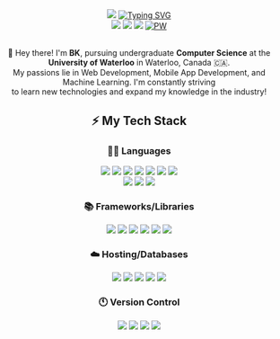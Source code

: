 <div align="center"><img src="https://capsule-render.vercel.app/api?type=waving&height=250&color=gradient&text=👋%20Hi,%20my%20name%20is%20BK&desc=I'm%20an%20aspiring%20software%20engineer.&fontSize=40&fontColor=FFFFFF&animation=fadeIn&reversal=false">
<a href="https://git.io/typing-svg"><img src="https://readme-typing-svg.demolab.com?font=Roboto&weight=700&size=15&color=07101F&background=54922E00&center=true&random=false&width=435&height=35&lines=CONNECT+WITH+ME!;%EC%A0%80%EB%A5%BC+%EC%B6%94%EA%B0%80%ED%95%B4+%EB%B3%B4%EC%84%B8%EC%9A%94!;%E5%8A%A0%E6%88%91%E7%A4%BE%E4%BA%A4%E5%AA%92%E4%BD%93%EF%BC%81" alt="Typing SVG" /></a></br>
<a href="https://www.instagram.com/kangbkk/?hl=en" target=”_blank”><img src="https://img.shields.io/badge/Instagram-%23E4405F.svg?style=for-the-badge&logo=Instagram&logoColor=white"></a>
<a href="https://www.linkedin.com/in/bkctrl/" target=”_blank”><img src="https://img.shields.io/badge/linkedin-%230077B5.svg?style=for-the-badge&logo=linkedin&logoColor=white"></a>
<a href="mailto:hb3kang@uwaterloo.ca" target=”_blank”><img src="https://img.shields.io/badge/Email-0078D4?style=for-the-badge&logo=microsoft-outlook&logoColor=white"></a>
<a href="https://bkctrl.ca" target=”_blank”><img src="https://img.shields.io/badge/personal website-000000?style=for-the-badge&logo=About.me&logoColor=white" alt="PW"></a>
</div>
<p align="center"></br>👋 Hey there! I'm <b>BK</b>, pursuing undergraduate <b>Computer Science</b> at the <b>University of Waterloo</b> in Waterloo, Canada 🇨🇦. </br>
My passions lie in Web Development, Mobile App Development, and Machine Learning. I'm constantly striving</br> to learn new
technologies and expand my knowledge in the industry!</p>


<h2 align="center">⚡ My Tech Stack</h2>
<div align="center">
<h3>🧑‍💻 Languages</h3>
<a href=""><img src="https://img.shields.io/badge/c-%2300599C.svg?style=for-the-badge&logo=c&logoColor=white"></a>
<a href=""><img src="https://img.shields.io/badge/c++-%2300599C.svg?style=for-the-badge&logo=c%2B%2B&logoColor=white"></a>
<a href=""><img src="https://img.shields.io/badge/python-3670A0?style=for-the-badge&logo=python&logoColor=ffdd54"></a> 
<a href=""><img src="https://img.shields.io/badge/kotlin-%237F52FF.svg?style=for-the-badge&logo=kotlin&logoColor=white"></a>
<a href=""><img src="https://img.shields.io/badge/java-%23ED8B00.svg?style=for-the-badge&logo=openjdk&logoColor=white"></a>
<a href=""><img src="https://img.shields.io/badge/typescript-%23007ACC.svg?style=for-the-badge&logo=typescript&logoColor=white"></a>
<a href=""><img src="https://img.shields.io/badge/javascript-%23323330.svg?style=for-the-badge&logo=javascript&logoColor=%23F7DF1E"></a></br>
<a href=""><img src="https://img.shields.io/badge/html5-%23E34F26.svg?style=for-the-badge&logo=html5&logoColor=white"></a>
<a href=""><img src="https://img.shields.io/badge/css3-%231572B6.svg?style=for-the-badge&logo=css3&logoColor=white"></a>
<a href=""><img src="https://img.shields.io/badge/r-%23276DC3.svg?style=for-the-badge&logo=r&logoColor=white"></a>
</br>
  
<h3>📚 Frameworks/Libraries</h3>
<a href=""><img src="https://img.shields.io/badge/react-%2320232a.svg?style=for-the-badge&logo=react&logoColor=%2361DAFB"></a>
<a href=""><img src="https://img.shields.io/badge/Next-black?style=for-the-badge&logo=next.js&logoColor=white"></a>
<a href=""><img src="https://img.shields.io/badge/node.js-6DA55F?style=for-the-badge&logo=node.js&logoColor=white"></a>
<a href=""><img src="https://img.shields.io/badge/express.js-%23404d59.svg?style=for-the-badge&logo=express&logoColor=%2361DAFB"></a>
<a href=""><img src="https://img.shields.io/badge/Notion API-%23000000.svg?style=for-the-badge&logo=notion&logoColor=white"></a>
<a href=""><img src="https://img.shields.io/badge/bootstrap-%238511FA.svg?style=for-the-badge&logo=bootstrap&logoColor=white"></a>
</br>

<h3>☁️ Hosting/Databases</h3>
<a href=""><img src="https://img.shields.io/badge/AWS-%23FF9900.svg?style=for-the-badge&logo=amazon-aws&logoColor=white"></a>
<a href=""><img src="https://img.shields.io/badge/postgres-%23316192.svg?style=for-the-badge&logo=postgresql&logoColor=white"></a>
<a href=""><img src="https://img.shields.io/badge/docker-%230db7ed.svg?style=for-the-badge&logo=docker&logoColor=white"></a>
<a href=""><img src="https://img.shields.io/badge/kubernetes-%23326ce5.svg?style=for-the-badge&logo=kubernetes&logoColor=white"></a>
<a href=""><img src="https://img.shields.io/badge/firebase-a08021?style=for-the-badge&logo=firebase&logoColor=ffcd34"></a>
</br>

<h3>🕚 Version Control</h3>
<a href=""><img src="https://img.shields.io/badge/git-%23F05033.svg?style=for-the-badge&logo=git&logoColor=white"></a>
<a href=""><img src="https://img.shields.io/badge/github-%23121011.svg?style=for-the-badge&logo=github&logoColor=white"></a>
<a href=""><img src="https://img.shields.io/badge/gitlab-%23181717.svg?style=for-the-badge&logo=gitlab&logoColor=white"></a>
<a href=""><img src="https://img.shields.io/badge/Linux-FCC624?style=for-the-badge&logo=linux&logoColor=black"></a>
</div>
